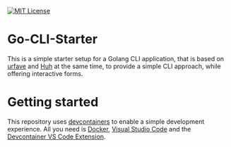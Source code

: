 [![MIT License](https://img.shields.io/badge/License-MIT-green.svg)](https://opensource.org/license/mit)

# Go-CLI-Starter

This is a simple starter setup for a Golang CLI application, that is based on [urfave](https://github.com/urfave) and [Huh](https://github.com/charmbracelet/huh) at the same time, to provide a simple CLI approach, while offering interactive forms.


# Getting started

This repository uses [devcontainers](https://containers.dev/) to enable a simple development experience. All you need is [Docker](https://www.docker.com/), [Visual Studio Code](https://code.visualstudio.com/) and the [Devcontainer VS Code Extension](vscode:extension/ms-vscode-remote.remote-containers).

